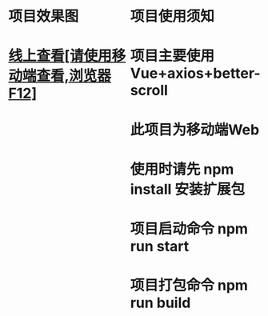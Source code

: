 <!DOCTYPE html>
<html lang="en">
<head>
  <meta charset="UTF-8">
  <meta name="viewport" content="width=device-width, initial-scale=1.0">
</head>
<body style="width: 100%;">
  <div class="wk" style="width: 100%;display: flex;justify-content: center;">
    <div class="nk_left">
      <h1>项目效果图</h1>
      <h1><a href="http://chenxinlong.xyz/supermall/">线上查看[请使用移动端查看,浏览器F12]</a></h1>
      <img src="./public/GIF.gif" alt="">
    </div>
    <div class="nk_right">
      <h1>项目使用须知</h1>
      <h1>项目主要使用Vue+axios+better-scroll</h1>
      <h1>此项目为移动端Web</h1>
      <h1>使用时请先 npm install 安装扩展包</h1>
      <h1>项目启动命令 npm run start</h1>
      <h1>项目打包命令 npm run build</h1>
    </div>
  </div>
</body>
</html>